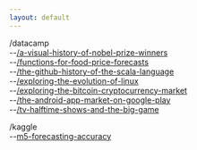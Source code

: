 ```yaml
---
layout: default
---
```


/datacamp<br>
--[/a-visual-history-of-nobel-prize-winners](https://github.com/cpglenn/cpglenn.github.io/blob/master/projects/datacamp/a-visual-history-of-nobel-prize-winners/notebook.ipynb)<br>
--[/functions-for-food-price-forecasts](https://github.com/cpglenn/cpglenn.github.io/blob/master/projects/datacamp/functions-for-food-price-forecasts/notebook.ipynb)<br>
--[/the-github-history-of-the-scala-language](https://github.com/cpglenn/cpglenn.github.io/blob/master/projects/datacamp/the-github-history-of-the-scala-language/notebook.ipynb)<br>
--[/exploring-the-evolution-of-linux](https://github.com/cpglenn/cpglenn.github.io/blob/master/projects/datacamp/exploring-the-evolution-of-linux/notebook.ipynb)<br>
--[/exploring-the-bitcoin-cryptocurrency-market](https://github.com/cpglenn/cpglenn.github.io/blob/master/projects/datacamp/exploring-the-bitcoin-cryptocurrency-market/notebook.ipynb)<br>
--[/the-android-app-market-on-google-play](https://github.com/cpglenn/cpglenn.github.io/blob/master/projects/datacamp/the-android-app-market-on-google-play/notebook.ipynb)<br>
--[/tv-halftime-shows-and-the-big-game](https://github.com/cpglenn/cpglenn.github.io/blob/master/projects/datacamp/tv-halftime-shows-and-the-big-game/notebook.ipynb)<br>

/kaggle<br>
--[m5-forecasting-accuracy](https://github.com/cpglenn/m5-forecasting-accuracy)<br>